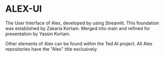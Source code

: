 # ALEX-UI

The User Interface of Alex, developed by using Streamlit. This foundation was established by Zakaria Kortam. Merged into main and refined for presentation by Yassin Kortam.

Other elements of Alex can be found within the Ted AI project. All Alex repositories have the "Alex" title exclusively.
